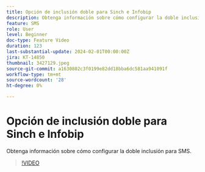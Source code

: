 ```yaml
---
title: Opción de inclusión doble para Sinch e Infobip
description: Obtenga información sobre cómo configurar la doble inclusión para SMS.
feature: SMS
role: User
level: Beginner
doc-type: Feature Video
duration: 123
last-substantial-update: 2024-02-01T00:00:00Z
jira: KT-14850
thumbnail: 3427129.jpeg
source-git-commit: a1630802c3f0199e82dd18bba6dc581aa941091f
workflow-type: tm+mt
source-wordcount: '28'
ht-degree: 0%

---
```



# Opción de inclusión doble para Sinch e Infobip

Obtenga información sobre cómo configurar la doble inclusión para SMS.

>[!VIDEO](https://video.tv.adobe.com/v/3427129/?learn=on)
